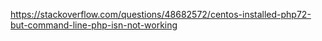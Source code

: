 https://stackoverflow.com/questions/48682572/centos-installed-php72-but-command-line-php-isn-not-working
